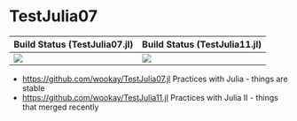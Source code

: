 # TestJulia07

|  **Build Status** (TestJulia07.jl)       |  **Build Status** (TestJulia11.jl)       |
|:-----------------------------------------|:-----------------------------------------|
|  [![][actions-img-07]][actions-url-07]   |  [![][actions-img-11]][actions-url-11]   |

 * https://github.com/wookay/TestJulia07.jl  Practices with Julia - things are stable
 * https://github.com/wookay/TestJulia11.jl  Practices with Julia II - things that merged recently


[actions-img-07]: https://github.com/wookay/TestJulia07.jl/actions/workflows/actions.yml/badge.svg
[actions-url-07]: https://github.com/wookay/TestJulia07.jl/actions
[actions-img-11]: https://github.com/wookay/TestJulia11.jl/actions/workflows/actions.yml/badge.svg
[actions-url-11]: https://github.com/wookay/TestJulia11.jl/actions
